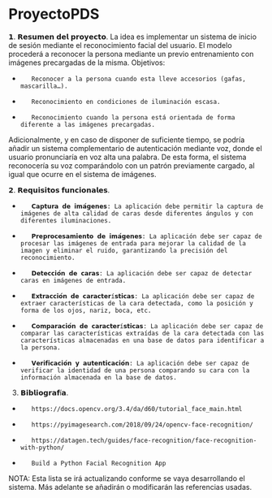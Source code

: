 # ProyectoPDS

𝟭. 𝗥𝗲𝘀𝘂𝗺𝗲𝗻 𝗱𝗲𝗹 𝗽𝗿𝗼𝘆𝗲𝗰𝘁𝗼. 
La idea es implementar un sistema de inicio de sesión mediante el reconocimiento facial del usuario. El modelo procederá a reconocer la persona mediante un previo entrenamiento con imágenes precargadas de la misma.
Objetivos:

-        Reconocer a la persona cuando esta lleve accesorios (gafas, mascarilla…).

-        Reconocimiento en condiciones de iluminación escasa.

-        Reconocimiento cuando la persona está orientada de forma diferente a las imágenes precargadas.

Adicionalmente, y en caso de disponer de suficiente tiempo, se podría añadir un sistema complementario de autenticación mediante voz, donde el usuario pronunciaría en voz alta una palabra. De esta forma, el sistema reconocería su voz comparándolo con un patrón previamente cargado, al igual que ocurre en el sistema de imágenes.


𝟮. 𝗥𝗲𝗾𝘂𝗶𝘀𝗶𝘁𝗼𝘀 𝗳𝘂𝗻𝗰𝗶𝗼𝗻𝗮𝗹𝗲𝘀.

-        𝗖𝗮𝗽𝘁𝘂𝗿𝗮 𝗱𝗲 𝗶𝗺𝗮́𝗴𝗲𝗻𝗲𝘀: La aplicación debe permitir la captura de imágenes de alta calidad de caras desde diferentes ángulos y con diferentes iluminaciones.

-        𝗣𝗿𝗲𝗽𝗿𝗼𝗰𝗲𝘀𝗮𝗺𝗶𝗲𝗻𝘁𝗼 𝗱𝗲 𝗶𝗺𝗮́𝗴𝗲𝗻𝗲𝘀: La aplicación debe ser capaz de procesar las imágenes de entrada para mejorar la calidad de la imagen y eliminar el ruido, garantizando la precisión del reconocimiento.

-        𝗗𝗲𝘁𝗲𝗰𝗰𝗶𝗼́𝗻 𝗱𝗲 𝗰𝗮𝗿𝗮𝘀: La aplicación debe ser capaz de detectar caras en imágenes de entrada.

-        𝗘𝘅𝘁𝗿𝗮𝗰𝗰𝗶𝗼́𝗻 𝗱𝗲 𝗰𝗮𝗿𝗮𝗰𝘁𝗲𝗿í𝘀𝘁𝗶𝗰𝗮𝘀: La aplicación debe ser capaz de extraer características de la cara detectada, como la posición y forma de los ojos, nariz, boca, etc.

-        𝗖𝗼𝗺𝗽𝗮𝗿𝗮𝗰𝗶𝗼́𝗻 𝗱𝗲 𝗰𝗮𝗿𝗮𝗰𝘁𝗲𝗿í𝘀𝘁𝗶𝗰𝗮𝘀: La aplicación debe ser capaz de comparar las características extraídas de la cara detectada con las características almacenadas en una base de datos para identificar a la persona.

-        𝗩𝗲𝗿𝗶𝗳𝗶𝗰𝗮𝗰𝗶𝗼́𝗻 𝘆 𝗮𝘂𝘁𝗲𝗻𝘁𝗶𝗰𝗮𝗰𝗶𝗼́𝗻: La aplicación debe ser capaz de verificar la identidad de una persona comparando su cara con la información almacenada en la base de datos.


3.    𝗕𝗶𝗯𝗹𝗶𝗼𝗴𝗿𝗮𝗳í𝗮.
-        https://docs.opencv.org/3.4/da/d60/tutorial_face_main.html

-        https://pyimagesearch.com/2018/09/24/opencv-face-recognition/

-        https://datagen.tech/guides/face-recognition/face-recognition-with-python/

-        Build a Python Facial Recognition App

NOTA: Esta lista se irá actualizando conforme se vaya desarrollando el sistema. Más adelante se añadirán o modificarán las referencias usadas.
